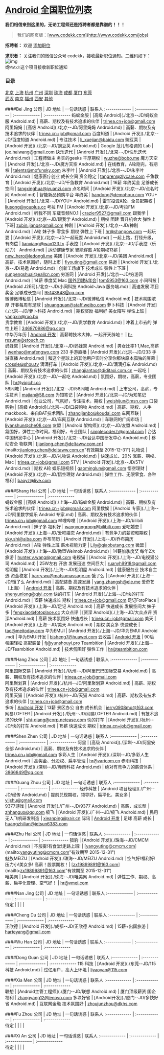 [Android 全国职位列表 ](http://www.codekk.com/jobs) 
==========  
**我们相信来到这里的，无论工程师还是招聘者都是靠谱的！！！**  

> 我们的网页版：[www.codekk.com](http://www.codekk.com/jobs)

**招聘者：** 欢迎 [添加职位](https://github.com/android-cn/android-jobs/wiki/%E5%A6%82%E4%BD%95%E6%B7%BB%E5%8A%A0%E8%81%8C%E4%BD%8D%E5%8F%8A%E5%86%85%E5%AE%B9%E8%A7%84%E8%8C%83 "查看职位添加步骤和规范")  

**求职者：**  关注我们的微信公众号 codekk，接收最新职位通知。二维码如下：  
 ![img](https://raw.githubusercontent.com/aosp-exchange-group/about/master/weixin-qrcode.jpg)  
 或`Watch`这个项目接收新职位通知  
 
### 目录
[北京](http://www.codekk.com/jobs/city/beijing)  [上海](http://www.codekk.com/jobs/city/shanghai)  [杭州](http://www.codekk.com/jobs/city/hangzhou)  [广州](http://www.codekk.com/jobs/city/guangzhou)  [深圳](http://www.codekk.com/jobs/city/shenzhen)  [珠海](http://www.codekk.com/jobs/city/zhuhai)  [成都](http://www.codekk.com/jobs/city/chengdu)  [厦门](http://www.codekk.com/jobs/city/xiamen)  [东莞](http://www.codekk.com/jobs/city/dongguan)  
[武汉](https://github.com/android-cn/android-jobs#wu-han)  [南京](https://github.com/android-cn/android-jobs#nan-jing)  [福州](https://github.com/android-cn/android-jobs#fu-zhou)  [西安](https://github.com/android-cn/android-jobs#xi-an)  [其他](https://github.com/android-cn/android-jobs#others)  

####Bei Jing
公司  | JD 地址 | 一句话诱惑 | 联系人
:------------- | :------------- | :-------------  | :-------------
蚂蚁金服 | [高级 Android](./北京--JD/蚂蚁金服 Android.md) | 高薪、期权及有技术追求的伙伴 | [trinea.cn+job@gmail.com](mailto:trinea.cn+job@gmail.com "有效期至 2015-12-31")
阿里妈妈 | [高级 Android](./北京--JD/阿里妈妈 Android.md) | 高薪、期权及有技术追求的伙伴 | [trinea.cn+job@gmail.com](mailto:trinea.cn+job@gmail.com "有效期至 2015-12-31")
百度知道 | [Android 开发](./北京--JD/百度知道 Android.md) | 专注技术 | [li_xuejian@baidu.com](mailto:li_xuejian@baidu.com "有效期至 2015-12-31")
豌豆荚 | [Android 开发](./北京--JD/豌豆荚 Android.md) | Google 范儿有格调的 Lab | [joe.haiwang@gmail.com](mailto:joe.haiwang@gmail.com "有效期至 2015-12-31")
快乐迭代 | [Android 开发](./北京--JD/快乐迭代 Android.md) | 工程师做主 务实的geeks 丰厚期权 | [wuzhe@bobo.me](mailto:wuzhe@bobo.me "有效期至 2015-12-31")
魔方天空 | [Android 开发](./北京--JD/魔方天空 Android.md) | 在线教育，A轮刚完，有期权 | [talents@mofunsky.com](mailto:talents@mofunsky.com  "有效期至 2015-7-31")
朱李叶 | [Android 开发](./北京--JD/朱李叶 Android.md) | 健康医疗创业 成长空间 资金稳定 | [tangren@zlycare.com](mailto:tangren@zlycare.com "有效期至 2015-12-31")
千鱼教育 | [Android 开发](./北京--JD/千鱼教育 Android.md) | 16薪 年终奖金 足够成长空间 | [tangxinghua@iyuanzi.com](mailto:tangxinghua@iyuanzi.com "有效期至 2015-12-31")
点名时间 | [Android 开发](./北京--JD/点名时间 Android.md) | 智能新品预购平台 年终奖  | [handong@demohour.com](mailto:handong@demohour.com "有效期至 2015-12-31")
YOU+ | [Android 开发](./北京--JD/YOU+ Android.md) | [雷军投资A轮](http://weibo.com/1749127163/Bykq35t22)，全员配期权  | [liusong@youplus.cc](mailto:liusong@youplus.cc "有效期至 2015-07-31")
考拉 FM | [Android 开发](./北京--JD/考拉FM Android.md) | 听我不同 车载音频NO.1  | [crazier9527@gmail.com](mailto:crazier9527@gmail.com "有效期至 2015-12-31")
跟我学 | [Android 开发](./北京--JD/跟我学 Android.md) | 期权 团建 晋升机会大 弹性上下班| [zubin.jiang@gmail.com](mailto:zubin.jiang@gmail.com "有效期至 2015-12-31")
神剧 | [Android 开发](./北京--JD/神剧 Android.md) | A轮 妹子多 零食多 期权 弹性上下班 | [hr@shanpow.com](mailto:hr@shanpow.com "有效期至2015-12-31")
一起玩耍 | [Android 开发](./北京--JD/一起玩耍 Android.md) | 一起上路，打怪升级，有肉偿 | [lianxiang@wan123.tv](mailto:lianxiang@wan123.tv "有效期至 2015-12-31")
手表控 | [Android 开发](./北京--JD/手表控（乐动力） Android.md) | 运动健康专家 智能穿戴 A轮期权13薪 | [new_hero@ledongli.me](mailto:new_hero@ledongli.me "有效期至 2015-12-31")
美团 | [Android 开发](./北京--JD/美团 Android.md) | 高薪，技术氛围好，随时上市 | [flyouting@gmail.com](mailto:flyouting@gmail.com "有效期至 2015-12-31")
易遨 | [Android 开发](./北京--JD/易遨 Android.md) | 创新工场旗下 技术成长 弹性上下班 | [sunpengshuai@eallcn.com](mailto:sunpengshuai@eallcn.com "有效期至 2015-12-31")
穷游网 | [Android 开发](./北京--JD/穷游网 Android.md) | 14薪 季度奖 Mac [国外团建&年会](http://v.youku.com/v_show/id_XODg3MTkzMzY0.html?from=y1.2-1-94.3.1-1.1-1-1-0)| [tom5953@163.com](mailto:tom5953@163.com "有效期至 2015-12-31")
小间科技 | [Android J2EE](./北京--JD/小间科技 Android-Java 服务端.md) | 高速发展 项目奖金 足够成长空间 | [95143848@qq.com](mailto:trinea.cn+job@gmail.com "有效期至 2015-12-31")  
微博微博私信 | [Android 开发](./北京--JD/微博私信 Android.md) | 技术氛围浓厚 开春每周有足球 | [shuangquan@staff.weibo.com](mailto:shuangquan@staff.weibo.com "有效期至 2015-12-31")
萝卜科技 | [Android 开发](./北京--JD/萝卜科技 Android.md) | 期权奖励 福利好 美女陪写 弹性上班 | [yangxin@roo.bo](mailto:yangxin@roo.bo "有效期至 2015-12-31")  
贵学教育 | [Android 开发](./北京--JD/贵学教育 Android.md) | 冲着上市去的 弹性上班 | [346870986@qq.com](mailto:346870986@qq.com "有效期至 2015-12-31")  
中华万年历 | [Android 开发](./北京--JD/随身云（中华万年历）Android.md) | 高薪聘技术大神，一起开天辟地！ | [h-resume@etouch.cn](mailto:h-resume@etouch.cn "有效期至 2015-12-31")  
蚂蜂窝 | [Android 开发](./北京--JD/蚂蜂窝 Android.md) | 男女比率1:1,Mac,高薪 | [wenhao@mafengwo.com](mailto:wenhao@mafengwo.com "有效期至 2015-12-31") 
233 手游直播 | [Android 开发](./北京--JD/233 手游直播 Android.md) | 和这个星球上的其他用户实时分享你那块原本孤独的屏幕 | [crossle@shou.tv](mailto:crossle@shou.tv "有效期至 2016-12-31")
滴滴打车 | [Android 开发](./北京--JD/滴滴打车 Android.md) | 高薪、期权及有技术追求的伙伴 | [zhangjiantao@diditaxi.com.cn](mailto:zhangjiantao@diditaxi.com.cn "有效期至 2015-12-31")
一起吃 | [Android 开发](./北京--JD/一起吃 Android.md) | 氛围好，期权，高薪，专业团队 | [hr@yiqichi.cc](mailto:hr@yiqichi.cc "有效期至 2015-12-31")     
58同城 | [Android 开发](./北京--JD/58同城 Android.md) | 上市公司，高薪，专注技术 | [majian@58.com](mailto:majian@58.com "有效期至 2015-12-31") 
为知笔记 | [Android 开发](./北京--JD/为知笔记 Android.md) | 创业公司，气氛好，专注技术，期权 | [weishijun@msn.com](mailto:weishijun@msn.com "有效期至 2015-12-31") 
口袋购物 | [高级 Android](./北京--JD/口袋购物 Android.md) | 高薪、期权、人手mackbook、来自BAT技术团队 | [zhangjianbo@koudai.com](mailto:zhangjianbo@koudai.com "有效期至 2015-12-31")
车网互联 | [Android 开发](./北京--JD/车网互联 Android.md) | 车联网的广阔市场 | [liyanshun@che08.com](mailto:liyanshun@che08.com "有效期至 2015-12-31")
友盟 | [Android 架构师](./北京--JD/友盟 Android.md) | 氛围好，弹性工作时间，福利好，专业团队 | [simplecoder.h@gmail.com](mailto:simplecoder.h@gmail.com "有效期至 2015-12-31")  |
台达中国研发中心 | [Android 开发](./北京--JD/台达中国研发中心 Android.md) | 移动安全 物联网 | [jianlong.chen@deltaww.com.cn](mailto:jianlong.chen@deltaww.com.cn"有效期至 2015-12-31")
礼物说 | [Android 开发](./北京--JD/礼物说 Android.md) | 快速成长、20% 涨薪、期权、Mac | [trinea.cn+job@gmail.com](mailto:trinea.cn+job@gmail.com "有效期至 2015-08-31")
5TV | [Android 开发](./北京--JD/5TV Android.md) | 期权 A轮 娱乐短视频 | [gaominglun@gmail.com](mailto:gaominglun@gmail.com "有效期至 2015-6-31")
悟空理财 | [Android 开发](./北京--JD/悟空理财 Android.md) | 弹性工作、无限零食、各种福利 | [baoyz@live.com](mailto:baoyz@live.com "有效期至 2015-05-31")

####Shang Hai
公司  | JD 地址 | 一句话诱惑 | 联系人
:------------- | :------------- | :-------------  | :-------------  
蚂蚁金服 | [高级 Android](./上海--JD/蚂蚁金服 Android.md) | 高薪、期权及有技术追求的伙伴 | [trinea.cn+job@gmail.com](mailto:trinea.cn+job@gmail.com "有效期至 2015-12-31")
阿里数娱 | [Android 专家](./上海--JD/阿里数字娱乐 Android 专家.md) | 高薪、期权及有技术追求的伙伴 | [trinea.cn+job@gmail.com](mailto:trinea.cn+job@gmail.com "有效期至 2015-12-31")
哔哩哔哩 | [Android 开发](./上海--JD/bilibili Android.md) | <s>妹子多</s> 福利好 | [wangyongrong@bilibili.com](mailto:wangyongrong@bilibili.com "有效期至 2015-12-31")
爱吧婚恋 | [Android 开发](./上海--JD/爱吧婚恋 Android.md) | 有竞争力的薪资和期权 | [sky.shi@aiba.com](mailto:sky.shi@aiba.com "有效期至 2015-12-31")
乔布简历 | [Android 开发](./上海--JD/乔布简历 Android.md) | A轮 弹性上班 薪水视能力定 | [Lily@qiaobutang.com](mailto:Lily@qiaobutang.com "有效期至 2015-12-31")
微盟 | [Android 开发](./上海--JD/微盟Weimob Android.md) | 14薪加季度奖 每年2次旅游 | [hunter.v.wang@gmail.com](mailto:hunter.v.wang@gmail.com "有效期至 2015-12-31")
电视猫 | [Android 开发](./上海--JD/电视猫公司 Android.md) | 25W左右 开放 发展迅速 空间巨大 | [ruanyh9918@gmail.com](mailto:ruanyh9918@gmail.com "有效期至 2015-12-31")
松明屋 | [Android 开发](./上海--JD/松明屋 Android.md) | 健康服务业 技术自主选 资金稳定 | [barry.wu@matsumassage.cn](mailto:barry.wu@matsumassage.cn "有效期至 2015-12-31") 
饿了么 | [Android 开发](./上海--JD/饿了么 Android.md) | 高配装备 高速发展 | [yang.zhangsh@ele.me](mailto:yang.zhangsh@ele.me "有效期至 2015-12-31")
爱奇艺（上海） | [Android 开发](./上海--JD/爱奇艺Android.md) | 高薪、期权及有技术追求的伙伴 | [shenyunlong@qiyi.com](mailto:shenyunlong@qiyi.com "有效期至 2015-12-31")
快的打车 | [Android 开发](./上海--JD/快的打车 Android.md) | 15薪 快速成长 期权 | [trinea.cn+job@gmail.com](mailto:trinea.cn+job@gmail.com "有效期至 2015-12-31")
足记FotoPlace | [Android 开发](./上海--JD/足记 Android.md) | 高薪 快速成长 发展空间大 妹子多 | [fengxiao@fotoplace.cc](mailto:fengxiao@fotoplace.cc "有效期至 2015-12-31")
大众点评 | [资深 Android](./上海--JD/大众点评 资深Android.md) | 高薪 技术氛围好 快速成长 | [trinea.cn+job@gmail.com](mailto:trinea.cn+job@gmail.com "有效期至 2015-12-31")
美天 | [Android 开发](./上海--JD/美天 Android.md) | 期权 美女多 快速成长 | [tao@meitoday.com](mailto:tao@meitoday.com "有效期至 2015-12-31")
华为EMUI | [Android 开发](./上海--JD/华为EMUI Android .md) | 华为EMUI开发  | [bisheng7@huawei.com](mailto:bisheng7@huawei.com "有效期至 2015-03-31")
云收益 | [Android 开发](./上海--JD/云收益Android.md) | 90后 氛围轻松 高配装备 | [fj@yunshouyi.pro](mailto:fj@yunshouyi.pro "有效期至 2015-06-31")
Teambition | [Android 开发](./上海--JD/Teambition Android.md) | 技术氛围好 弹性工作 | [hr@teambition.com](mailto:hr@teambition.com)

####Hang Zhou
公司  | JD 地址 | 一句话诱惑 | 联系人
:------------- | :------------- | :-------------  | :-------------  
阿里国际交易 | [Android 开发](./杭州--JD/阿里巴巴国际交易 Android.md) | 高薪、期权及有技术追求的伙伴 | [trinea.cn+job@gmail.com](mailto:trinea.cn+job@gmail.com "有效期至 2015-12-31")  
阿里聚划算 | [Android 开发](./杭州--JD/阿里聚划算 Android.md) | 高薪、期权及有技术追求的伙伴 | [trinea.cn+job@gmail.com](mailto:trinea.cn+job@gmail.com "有效期至 2015-12-31")  
阿里天猫 | [Android 开发](./杭州--JD/天猫 Android.md) | 高薪、期权及有技术追求的伙伴 | [trinea.cn+job@gmail.com](mailto:trinea.cn+job@gmail.com "有效期至 2015-12-31")  
多听 | [Android 开发](http://www.lagou.com/jobs/95475.html) | 13薪 景区办公 自由 成长机会 | [jerry0908mo@163.com](mailto:jerry0908mo@163.com "有效期至 2015-12-31")  
网易LOFTER | [Android 开发](./杭州--JD/网易LOFTER Android.md) | 有技术追求的伙伴 | [shi-qiang@corp.netease.com](mailto:shi-qiang@corp.netease.com "有效期至 2015-12-31")
快的打车 | [Android 开发](./杭州--JD/快的打车 Android.md) | 15薪 快速成长 期权 | [trinea.cn+job@gmail.com](mailto:trinea.cn+job@gmail.com "有效期至 2015-12-31")

####Shen Zhen
公司  | JD 地址 | 一句话诱惑 | 联系人
:------------- | :------------- | :-------------  | :-------------
阿里 | [高级 Android](./深圳--JD/阿里安全部 Android.md) | 高薪、期权及有技术追求的伙伴 | [trinea.cn+job@gmail.com](mailto:trinea.cn+job@gmail.com "有效期至 2015-12-31")
多彩人生 | [Android 开发](./深圳--JD/多彩人生 Android.md) | 高奖金、分股权、扁平管理 | [hr@varicom.cn](mailto:hr@varicom.cn "有效期至 2015-12-31")
赤雨科技 | [Android 开发](./深圳--JD/赤雨科技 Android.md) | 绝对有竞争力的薪资体系 | [3866849@qq.com](mailto:3866849@qq.com "有效期至 2015-12-31")

####Guang Zhou
公司  | JD 地址 | 一句话诱惑 | 联系人
:------------- | :------------- | :-------------  | :-------------
经传科技 | [Android 项目经理](./广州--JD/经传 Android.md) | 提前兑现期权，领导好，扁平化，美女多 | [yijshu@gmail.com](mailto:yijshu@gmail.com "有效期至 2015-12-31")  
9377游戏 | [Android 开发](./广州--JD/9377 Android.md) | 高薪，成长型 | [zhhanguo@qq.com](mailto:zhhanguo@qq.com "有效期至 2015-12-31")
极飞 | [Android 开发](./广州--JD/极飞 Android.md) | 民用无人飞机研发制造 | [xieanping@xair.cn](mailto:xieanping@xair.cn "有效期至 2015-12-31")
际讯 | [Android 开发](./广州--JD/际讯.md) | 足球 高薪 成长 | [huangzhilian@jetsun6383.com](huangzhilian@jetsun6383.com "有效期至 2015-12-31")

####Zhu Hai
公司  | JD 地址 | 一句话诱惑 | 联系人
:------------- | :------------- | :-------------  | :-------------
猎豹 | [Android 开发](./珠海--JD/CMCM Android.md) | 不服雾!有食堂!走路上班! | [yangyuting@cmcm.com](mailto:yangyuting@cmcm.com"有效期至 2015-12-31")  
魅族MEIZU | [Android 开发](./珠海--JD/MEIZU Android.md) | 空气好!福利好!压力小!美女多! 高薪！股票期权！| [zx19899891@163.com](mailto:zx19899891@163.com"有效期至 2015-12-31")  
唯美网 | [Android 开发](./珠海--JD/唯美网 Android.md) | 弹性工作、期权、高薪、扁平化管理、空气好！ | [hr@vmei.com](mailto:hr@vmei.com "有效期至 2015-12-31")  

####Nan Jing
公司  | JD 地址 | 一句话诱惑 | 联系人
:------------- | :------------- | :-------------  | :-------------  
待定 |  |  |  |  

####Cheng Du
公司  | JD 地址 | 一句话诱惑 | 联系人
:------------- | :------------- | :-------------  | :-------------  
正欣德 | [Android 开发](./成都--JD/正欣德 Android.md) | 15薪+出国旅游 | [harteyang@gmail.com](mailto:harteyang@gmail.com "有效期至 2015-01-31")  

####Wu Han
公司  | JD 地址 | 一句话诱惑 | 联系人
:------------- | :------------- | :-------------  | :-------------  

####Dong Guan
公司  | JD 地址 | 一句话诱惑 | 联系人
:------------- | :------------- | :-------------  | :-------------
115 科技 | [Android 开发](./东莞--JD/115科技 Android.md) | 过亿用户，高大上环境 | [liyaoyan@115.com](mailto:liyaoyan@115.com)   

####Xia Men
公司  | JD 地址 | 一句话诱惑 | 联系人
:------------- | :------------- | :-------------  | :-------------  
联想 | [Android主管工程师](./厦门--JD/联想 Android.md) | 厦门顶级薪资 国企福利 | [zhangyang12@lenovo.com](mailto:zhangyang12@lenovo.com "有效期至 2015-12-31")
多块好省 | [Android开发](./厦门--JD/多快好省 Android.md) | 互联网金融 技术氛围好  | [zhoujunzhou@dkhs.com](mailto:zhoujunzhou@dkhs.com "有效期至 2015-12-31")

####Fu Zhou
公司  | JD 地址 | 一句话诱惑 | 联系人
:------------- | :------------- | :-------------  | :-------------  
待定 |  |  |  |

####Xi An
公司  | JD 地址 | 一句话诱惑 | 联系人
:------------- | :------------- | :-------------  | :-------------  
待定 |  |  |  |
